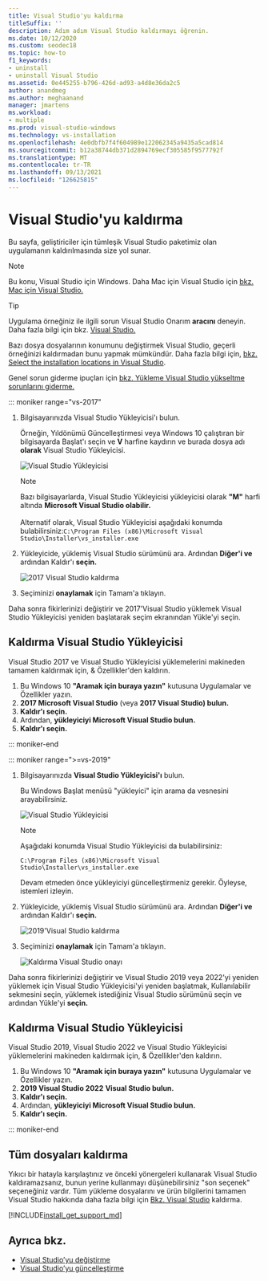 ```yaml
---
title: Visual Studio'yu kaldırma
titleSuffix: ''
description: Adım adım Visual Studio kaldırmayı öğrenin.
ms.date: 10/12/2020
ms.custom: seodec18
ms.topic: how-to
f1_keywords:
- uninstall
- uninstall Visual Studio
ms.assetid: 0e445255-b796-426d-ad93-a4d8e36da2c5
author: anandmeg
ms.author: meghaanand
manager: jmartens
ms.workload:
- multiple
ms.prod: visual-studio-windows
ms.technology: vs-installation
ms.openlocfilehash: 4e0dbfb7f4f604989e122062345a9435a5cad814
ms.sourcegitcommit: b12a38744db371d2894769ecf305585f9577792f
ms.translationtype: MT
ms.contentlocale: tr-TR
ms.lasthandoff: 09/13/2021
ms.locfileid: "126625815"
---
```

# <a name="uninstall-visual-studio"></a>Visual Studio'yu kaldırma

Bu sayfa, geliştiriciler için tümleşik Visual Studio paketimiz olan uygulamanın kaldırılmasında size yol sunar.

> [!NOTE]
> Bu konu, Visual Studio için Windows. Daha Mac için Visual Studio için [bkz. Mac için Visual Studio.](/visualstudio/mac/uninstall)

> [!TIP]
> Uygulama örneğiniz ile ilgili sorun Visual Studio Onarım **aracını** deneyin. Daha fazla bilgi için bkz. [Visual Studio.](../install/repair-visual-studio.md) 
>
> Bazı dosya dosyalarının konumunu değiştirmek Visual Studio, geçerli örneğinizi kaldırmadan bunu yapmak mümkündür. Daha fazla bilgi için, [bkz. Select the installation locations in Visual Studio](../install/change-installation-locations.md).
>
> Genel sorun giderme ipuçları için [bkz. Yükleme Visual Studio yükseltme sorunlarını giderme.](../install/troubleshooting-installation-issues.md)

::: moniker range="vs-2017"

1. Bilgisayarınızda Visual Studio Yükleyicisi'ı bulun.

     Örneğin, Yıldönümü Güncelleştirmesi veya Windows 10 çalıştıran bir bilgisayarda  Başlat'ı seçin ve **V** harfine kaydırın ve burada dosya adı **olarak** Visual Studio Yükleyicisi.

     ![Visual Studio Yükleyicisi](media/locate-the-visual-studio-installer.png "Microsoft Visual Studio Yükleyicisi'Microsoft Visual Studio bulma")

   > [!NOTE]
   > Bazı bilgisayarlarda, Visual Studio Yükleyicisi yükleyicisi olarak **"M"** harfi altında **Microsoft Visual Studio olabilir.**<br/><br/> Alternatif olarak, Visual Studio Yükleyicisi aşağıdaki konumda bulabilirsiniz:`C:\Program Files (x86)\Microsoft Visual Studio\Installer\vs_installer.exe`

1. Yükleyicide, yüklemiş Visual Studio sürümünü ara. Ardından **Diğer'i ve** ardından Kaldır'ı **seçin.**

     ![2017 Visual Studio kaldırma](media/uninstall-visual-studio.png "2017 Visual Studio kaldırma")

1. Seçiminizi **onaylamak** için Tamam'a tıklayın.

Daha sonra fikirlerinizi değiştirir ve 2017'Visual Studio yüklemek Visual Studio Yükleyicisi yeniden başlatarak seçim  ekranından Yükle'yi seçin.

## <a name="uninstall-visual-studio-installer"></a>Kaldırma Visual Studio Yükleyicisi

Visual Studio 2017 ve Visual Studio Yükleyicisi yüklemelerini makineden tamamen kaldırmak için, & Özellikler'den kaldırın.

1. Bu Windows 10 **"Aramak için buraya yazın"** kutusuna Uygulamalar ve Özellikler yazın.
1. **2017 Microsoft Visual Studio** (veya **2017 Visual Studio) bulun.**
1. **Kaldır'ı seçin.**
1. Ardından, **yükleyiciyi Microsoft Visual Studio bulun.**
1. **Kaldır'ı seçin.**

::: moniker-end

::: moniker range=">=vs-2019"

1. Bilgisayarınızda **Visual Studio Yükleyicisi'ı** bulun.

     Bu Windows Başlat menüsü "yükleyici" için arama da vesnesini arayabilirsiniz.

     ![Visual Studio Yükleyicisi](media/vs-2019/visual-studio-installer.png "Arama Visual Studio Yükleyicisi")

     > [!NOTE]
     > Aşağıdaki konumda Visual Studio Yükleyicisi da bulabilirsiniz:
     >
     > `C:\Program Files (x86)\Microsoft Visual Studio\Installer\vs_installer.exe`

    Devam etmeden önce yükleyiciyi güncelleştirmeniz gerekir. Öyleyse, istemleri izleyin.

1. Yükleyicide, yüklemiş Visual Studio sürümünü ara. Ardından **Diğer'i ve** ardından Kaldır'ı **seçin.**

     ![2019'Visual Studio kaldırma](media/vs-2019/vs-installer-uninstall.png "2019'Visual Studio kaldırma")

1. Seçiminizi **onaylamak** için Tamam'a tıklayın.

     ![Kaldırma Visual Studio onayı](media/vs-2019/uninstall-visualstudio-confirm.png "2019'da Visual Studio onaylayın")

Daha sonra fikirlerinizi değiştirir ve Visual Studio 2019 veya 2022'yi yeniden yüklemek için Visual Studio Yükleyicisi'yi yeniden başlatmak, Kullanılabilir sekmesini seçin, yüklemek istediğiniz Visual Studio sürümünü seçin ve ardından Yükle'yi **seçin.** 

## <a name="uninstall-visual-studio-installer"></a>Kaldırma Visual Studio Yükleyicisi

Visual Studio 2019, Visual Studio 2022 ve Visual Studio Yükleyicisi yüklemelerini makineden kaldırmak için, & Özellikler'den kaldırın.

1. Bu Windows 10 **"Aramak için buraya yazın"** kutusuna Uygulamalar ve Özellikler yazın.
1. **2019 Visual Studio 2022** **Visual Studio bulun.**
1. **Kaldır'ı seçin.**
1. Ardından, **yükleyiciyi Microsoft Visual Studio bulun.**
1. **Kaldır'ı seçin.**

::: moniker-end

## <a name="remove-all-files"></a>Tüm dosyaları kaldırma

Yıkıcı bir hatayla karşılaştınız ve önceki yönergeleri kullanarak Visual Studio kaldıramazsanız, bunun yerine kullanmayı düşünebilirsiniz "son seçenek" seçeneğiniz vardır. Tüm yükleme dosyalarını ve ürün bilgilerini tamamen Visual Studio hakkında daha fazla bilgi için [Bkz. Visual Studio](remove-visual-studio.md) kaldırma.

[!INCLUDE[install_get_support_md](includes/install_get_support_md.md)]

## <a name="see-also"></a>Ayrıca bkz.

* [Visual Studio’yu değiştirme](modify-visual-studio.md)
* [Visual Studio’yu güncelleştirme](update-visual-studio.md)
